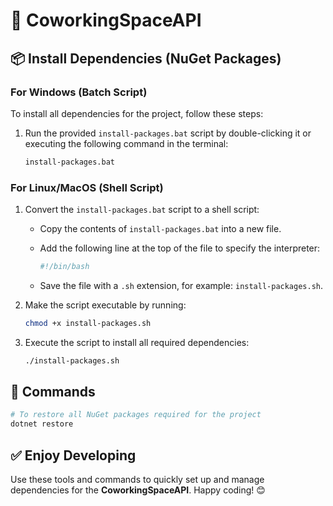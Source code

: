 # 🚀 CoworkingSpaceAPI

## 📦 Install Dependencies (NuGet Packages)

### For Windows (Batch Script)

To install all dependencies for the project, follow these steps:

1. Run the provided `install-packages.bat` script by double-clicking it or executing the following command in the terminal:

   ```bash
   install-packages.bat
   ```

### For Linux/MacOS (Shell Script)

1. Convert the `install-packages.bat` script to a shell script:
   - Copy the contents of `install-packages.bat` into a new file.
   - Add the following line at the top of the file to specify the interpreter:

     ```bash
     #!/bin/bash
     ```

   - Save the file with a `.sh` extension, for example: `install-packages.sh`.

2. Make the script executable by running:

   ```bash
   chmod +x install-packages.sh
   ```

3. Execute the script to install all required dependencies:

   ```bash
   ./install-packages.sh
   ```

## 🔧 Commands

```bash
# To restore all NuGet packages required for the project
dotnet restore
```

## ✅ Enjoy Developing

Use these tools and commands to quickly set up and manage dependencies for the **CoworkingSpaceAPI**. Happy coding! 😊

